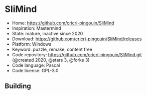 # SliMind

- Home: https://github.com/cricri-pingouin/SliMind
- Inspiration: Mastermind
- State: mature, inactive since 2020
- Download: https://github.com/cricri-pingouin/SliMind/releases
- Platform: Windows
- Keyword: puzzle, remake, content free
- Code repository: https://github.com/cricri-pingouin/SliMind.git (@created 2020, @stars 3, @forks 3)
- Code language: Pascal
- Code license: GPL-3.0

## Building
